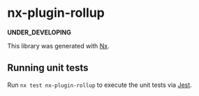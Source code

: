 # nx-plugin-rollup

**UNDER_DEVELOPING**

This library was generated with [Nx](https://nx.dev).

## Running unit tests

Run `nx test nx-plugin-rollup` to execute the unit tests via [Jest](https://jestjs.io).
